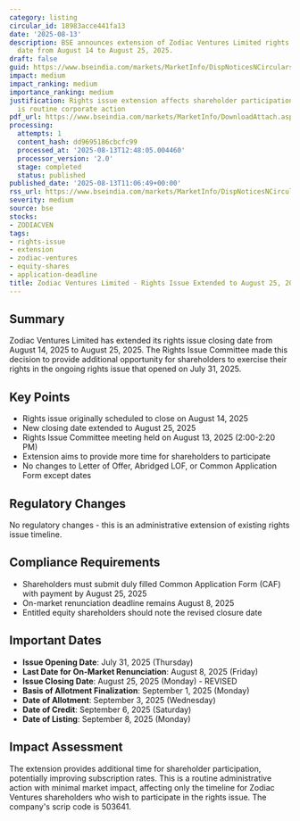 ```yaml
---
category: listing
circular_id: 18983acce441fa13
date: '2025-08-13'
description: BSE announces extension of Zodiac Ventures Limited rights issue closing
  date from August 14 to August 25, 2025.
draft: false
guid: https://www.bseindia.com/markets/MarketInfo/DispNoticesNCirculars.aspx?Noticeid={1EE94B67-F829-4E09-9B37-A085959B3693}&noticeno=20250813-25&dt=08/13/2025&icount=25&totcount=46&flag=0
impact: medium
impact_ranking: medium
importance_ranking: medium
justification: Rights issue extension affects shareholder participation timeline but
  is routine corporate action
pdf_url: https://www.bseindia.com/markets/MarketInfo/DownloadAttach.aspx?id=20250813-25&attachedId=3b14eb49-0028-426f-b246-aff078f5e65f
processing:
  attempts: 1
  content_hash: dd9695186cbcfc99
  processed_at: '2025-08-13T12:48:05.004460'
  processor_version: '2.0'
  stage: completed
  status: published
published_date: '2025-08-13T11:06:49+00:00'
rss_url: https://www.bseindia.com/markets/MarketInfo/DispNoticesNCirculars.aspx?Noticeid={1EE94B67-F829-4E09-9B37-A085959B3693}&noticeno=20250813-25&dt=08/13/2025&icount=25&totcount=46&flag=0
severity: medium
source: bse
stocks:
- ZODIACVEN
tags:
- rights-issue
- extension
- zodiac-ventures
- equity-shares
- application-deadline
title: Zodiac Ventures Limited - Rights Issue Extended to August 25, 2025
---
```


## Summary

Zodiac Ventures Limited has extended its rights issue closing date from August 14, 2025 to August 25, 2025. The Rights Issue Committee made this decision to provide additional opportunity for shareholders to exercise their rights in the ongoing rights issue that opened on July 31, 2025.

## Key Points

- Rights issue originally scheduled to close on August 14, 2025
- New closing date extended to August 25, 2025
- Rights Issue Committee meeting held on August 13, 2025 (2:00-2:20 PM)
- Extension aims to provide more time for shareholders to participate
- No changes to Letter of Offer, Abridged LOF, or Common Application Form except dates

## Regulatory Changes

No regulatory changes - this is an administrative extension of existing rights issue timeline.

## Compliance Requirements

- Shareholders must submit duly filled Common Application Form (CAF) with payment by August 25, 2025
- On-market renunciation deadline remains August 8, 2025
- Entitled equity shareholders should note the revised closure date

## Important Dates

- **Issue Opening Date**: July 31, 2025 (Thursday)
- **Last Date for On-Market Renunciation**: August 8, 2025 (Friday) 
- **Issue Closing Date**: August 25, 2025 (Monday) - REVISED
- **Basis of Allotment Finalization**: September 1, 2025 (Monday)
- **Date of Allotment**: September 3, 2025 (Wednesday)
- **Date of Credit**: September 6, 2025 (Saturday)
- **Date of Listing**: September 8, 2025 (Monday)

## Impact Assessment

The extension provides additional time for shareholder participation, potentially improving subscription rates. This is a routine administrative action with minimal market impact, affecting only the timeline for Zodiac Ventures shareholders who wish to participate in the rights issue. The company's scrip code is 503641.